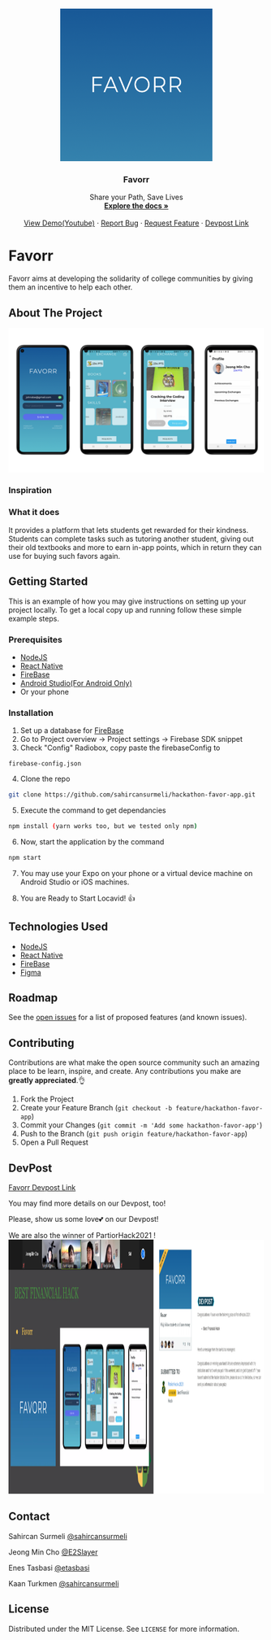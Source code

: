 
<!-- PROJECT LOGO -->
<br />
<p align="center">
  
  <a href="https://github.com/sahircansurmeli/hackathon-favor-app">
    <img src="img/Logo.png" width="300" height="300" alt="Logo">
  </a>

  <h3 align="center">Favorr</h3>

  <p align="center">
    Share your Path, Save Lives
    <br />
    <a href="https://github.com/sahircansurmeli/hackathon-favor-app"><strong>Explore the docs »</strong></a>
    <br />
    <br />
    <a href="https://www.youtube.com/watch?v=VBx1oW_mMp0">View Demo(Youtube)</a>
    ·
    <a href="https://github.com/sahircansurmeli/hackathon-favor-app/issues">Report Bug</a>
    ·
    <a href="https://github.com/sahircansurmeli/hackathon-favor-app/issues">Request Feature</a>
     ·
    <a href="https://devpost.com/software/favorr">Devpost Link</a>
  
  </p>
</p>

# Favorr
Favorr aims at developing the solidarity of college communities by giving them an incentive to help each other.

<!-- ABOUT THE PROJECT -->
## About The Project

<img src="img/app_view.png" alt="PhoneScreens" max-width:50 max-height:50>

### Inspiration
  
### What it does
It provides a platform that lets students get rewarded for their kindness. Students can complete tasks such as tutoring another student, giving out their old textbooks and more to earn in-app points, which in return they can use for buying such favors again. 

<!-- GETTING STARTED -->
## Getting Started

This is an example of how you may give instructions on setting up your project locally.
To get a local copy up and running follow these simple example steps.

### Prerequisites

* [NodeJS](https://nodejs.org/en/)
* [React Native](https://reactnative.dev/)
* [FireBase](https://firebase.google.com/)
* [Android Studio(For Android Only)](https://developer.android.com/studio?hl=nl)
* Or your phone

### Installation

1. Set up a database for [FireBase](https://firebase.google.com/)
2. Go to Project overview -> Project settings -> Firebase SDK snippet
3. Check "Config" Radiobox, copy paste the firebaseConfig to 
```
firebase-config.json
```
4. Clone the repo
```sh
git clone https://github.com/sahircansurmeli/hackathon-favor-app.git
```
5. Execute the command to get dependancies
```sh
npm install (yarn works too, but we tested only npm)
```
6. Now, start the application by the command
```sh
npm start
```

7. You may use your Expo on your phone or a virtual device machine on Android Studio or iOS machines.

8. You are Ready to Start Locavid! 👍

<!-- ROADMAP -->
## Technologies Used

* [NodeJS](https://nodejs.org/en/)
* [React Native](https://reactnative.dev/)
* [FireBase](https://firebase.google.com/)
* [Figma](https://www.figma.com/)

<!-- ROADMAP -->
## Roadmap

See the [open issues](https://github.com/sahircansurmeli/hackathon-favor-app/) for a list of proposed features (and known issues).


<!-- CONTRIBUTING -->
## Contributing

Contributions are what make the open source community such an amazing place to be learn, inspire, and create. Any contributions you make are **greatly appreciated**.👌

1. Fork the Project
2. Create your Feature Branch (`git checkout -b feature/hackathon-favor-app`)
3. Commit your Changes (`git commit -m 'Add some hackathon-favor-app'`)
4. Push to the Branch (`git push origin feature/hackathon-favor-app`)
5. Open a Pull Request

## DevPost

[Favorr Devpost Link](https://devpost.com/software/Favorr)

You may find more details on our Devpost, too!

Please, show us some love💕 on our Devpost! 

We are also the winner of PartiorHack2021 ! 
<img src="img/patriothack.png" width="1200" height="500" alt="winner">

<!-- CONTACT -->
## Contact

Sahircan Surmeli [@sahircansurmeli](https://github.com/sahircansurmeli)

Jeong Min Cho [@E2Slayer](https://e2slayer.github.io/) 

Enes Tasbasi [@etasbasi](http://etasbasi.com)

Kaan Turkmen [@sahircansurmeli](https://github.com/turkmenkaan)

<!-- LICENSE -->
## License

Distributed under the MIT License. See `LICENSE` for more information.


